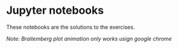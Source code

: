 # Jupyter notebooks
These notebooks are the solutions to the exercises.

*Note: Braitemberg plot animation only works usign google chrome*
